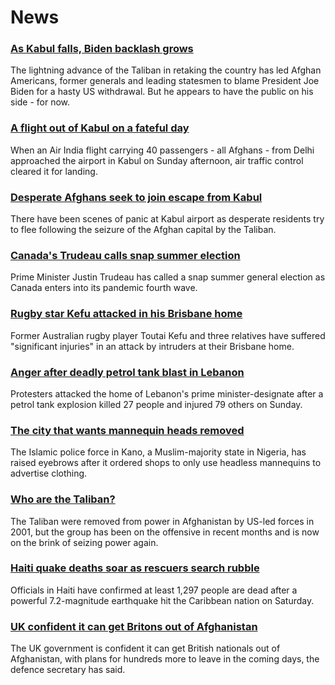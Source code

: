 # News
### [As Kabul falls, Biden backlash grows](https://www.bbc.com/news/world-us-canada-58224399)
The lightning advance of the Taliban in retaking the country has led Afghan Americans, former generals and leading statesmen to blame President Joe Biden for a hasty US withdrawal. But he appears to have the public on his side - for now.
### [A flight out of Kabul on a fateful day](https://www.bbc.com/news/world-asia-india-58228280)
When an Air India flight carrying 40 passengers - all Afghans - from Delhi approached the airport in Kabul on Sunday afternoon, air traffic control cleared it for landing.
### [Desperate Afghans seek to join escape from Kabul](https://www.bbc.com/news/world-asia-58227029)
There have been scenes of panic at Kabul airport as desperate residents try to flee following the seizure of the Afghan capital by the Taliban.
### [Canada's Trudeau calls snap summer election](https://www.bbc.com/news/world-us-canada-58209031)
Prime Minister Justin Trudeau has called a snap summer general election as Canada enters into its pandemic fourth wave. 
### [Rugby star Kefu attacked in his Brisbane home](https://www.bbc.com/news/world-australia-58227126)
Former Australian rugby player Toutai Kefu and three relatives have suffered "significant injuries" in an attack by intruders at their Brisbane home.
### [Anger after deadly petrol tank blast in Lebanon](https://www.bbc.com/news/world-middle-east-58229183)
Protesters attacked the home of Lebanon's prime minister-designate after a petrol tank explosion killed 27 people and injured 79 others on Sunday.
### [The city that wants mannequin heads removed](https://www.bbc.com/news/world-africa-58175709)
The Islamic police force in Kano, a Muslim-majority state in Nigeria, has raised eyebrows after it ordered shops to only use headless mannequins to advertise clothing.
### [Who are the Taliban?](https://www.bbc.com/news/world-south-asia-11451718)
The Taliban were removed from power in Afghanistan by US-led forces in 2001, but the group has been on the offensive in recent months and is now on the brink of seizing power again.
### [Haiti quake deaths soar as rescuers search rubble](https://www.bbc.com/news/world-latin-america-58222888)
Officials in Haiti have confirmed at least 1,297 people are dead after a powerful 7.2-magnitude earthquake hit the Caribbean nation on Saturday.
### [UK confident it can get Britons out of Afghanistan](https://www.bbc.com/news/uk-58228190)
The UK government is confident it can get British nationals out of Afghanistan, with plans for hundreds more to leave in the coming days, the defence secretary has said. 
